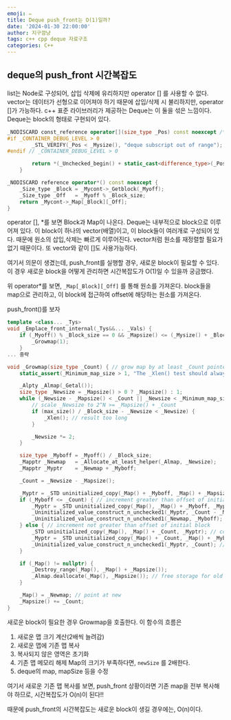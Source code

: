 ```yaml
---
emoji: ✏️
title: Deque push_front는 O(1)일까?
date: '2024-01-30 22:00:00'
author: 지구깜냥
tags: c++ cpp deque 자료구조
categories: C++
---
```


## deque의 push_front 시간복잡도

list는 Node로 구성되어, 삽입 삭제에 유리하지만 operator [] 를 사용할 수 없다.
vector는 데이터가 선형으로 이어져야 하기 때문에 삽입/삭제 시 불리하지만, operator []가 가능하다.
c++ 표준 라이브러리가 제공하는 Deque는 이 둘을 섞은 느낌이다.
Deque는 block의 형태로 구현되어 있다.

```cpp
_NODISCARD const_reference operator[](size_type _Pos) const noexcept /* strengthened */ {
#if _CONTAINER_DEBUG_LEVEL > 0
        _STL_VERIFY(_Pos < _Mysize(), "deque subscript out of range");
#endif // _CONTAINER_DEBUG_LEVEL > 0

        return *(_Unchecked_begin() + static_cast<difference_type>(_Pos));
    }

_NODISCARD reference operator*() const noexcept {
    _Size_type _Block = _Mycont->_Getblock(_Myoff);
    _Size_type _Off   = _Myoff % _Block_size;
    return _Mycont->_Map[_Block][_Off];
}
```

operator [], *를 보면 Block과 Map이 나온다.
Deque는 내부적으로 block으로 이루어져 있다. 이 block이 하나의 vector(배열)이고, 이 block들이 여러개로 구성되어 있다.
때문에 원소의 삽입,삭제는 빠르게 이루어진다. vector처럼 원소를 재정렬할 필요가 없기 때문이다.
또 vector와 같이 []도 사용가능하다.

여기서 의문이 생겼는데, push_front를 실행할 경우, 새로운 block이 필요할 수 있다.
이 경우 새로운 block을 어떻게 관리하면 시간복잡도가 O(1)일 수 있을까 궁금했다.

위 operator*를 보면, `_Map[_Block][_Off]` 를 통해 원소를 가져온다.
block들을 map으로 관리하고, 이 block에 접근하여 offset에 해당하는 원소를 가져온다.

push_front()를 보자

```cpp
template <class... _Tys>
void _Emplace_front_internal(_Tys&&... _Vals) {
    if (_Myoff() % _Block_size == 0 && _Mapsize() <= (_Mysize() + _Block_size) / _Block_size) {
        _Growmap(1);
    }
... 중략

void _Growmap(size_type _Count) { // grow map by at least _Count pointers, _Mapsize() a power of 2
    static_assert(_Minimum_map_size > 1, "The _Xlen() test should always be performed.");

    _Alpty _Almap(_Getal());
    size_type _Newsize = _Mapsize() > 0 ? _Mapsize() : 1;
    while (_Newsize - _Mapsize() < _Count || _Newsize < _Minimum_map_size) {
        // scale _Newsize to 2^N >= _Mapsize() + _Count
        if (max_size() / _Block_size - _Newsize < _Newsize) {
            _Xlen(); // result too long
        }

        _Newsize *= 2;
    }

    size_type _Myboff = _Myoff() / _Block_size;
    _Mapptr _Newmap   = _Allocate_at_least_helper(_Almap, _Newsize);
    _Mapptr _Myptr    = _Newmap + _Myboff;

    _Count = _Newsize - _Mapsize();

    _Myptr = _STD uninitialized_copy(_Map() + _Myboff, _Map() + _Mapsize(), _Myptr); // copy initial to end
    if (_Myboff <= _Count) { // increment greater than offset of initial block
        _Myptr = _STD uninitialized_copy(_Map(), _Map() + _Myboff, _Myptr); // copy rest of old
        _Uninitialized_value_construct_n_unchecked1(_Myptr, _Count - _Myboff); // clear suffix of new
        _Uninitialized_value_construct_n_unchecked1(_Newmap, _Myboff); // clear prefix of new
    } else { // increment not greater than offset of initial block
        _STD uninitialized_copy(_Map(), _Map() + _Count, _Myptr); // copy more old
        _Myptr = _STD uninitialized_copy(_Map() + _Count, _Map() + _Myboff, _Newmap); // copy rest of old
        _Uninitialized_value_construct_n_unchecked1(_Myptr, _Count); // clear rest to initial block
    }

    if (_Map() != nullptr) {
        _Destroy_range(_Map(), _Map() + _Mapsize());
        _Almap.deallocate(_Map(), _Mapsize()); // free storage for old
    }

    _Map() = _Newmap; // point at new
    _Mapsize() += _Count;
}
```

새로운 block이 필요한 경우 Growmap을 호출한다.
이 함수의 흐름은

1. 새로운 맵 크기 계산(2배씩 늘려감)
2. 새로운 맵에 기존 맵 복사
3. 복사되지 않은 영역은 초기화
4. 기존 맵 메모리 해제
   Map의 크기가 부족하다면, `newSize` 를 2배한다.
5. deque의 map, mapSize 등을 수정

여기서 새로운 기존 맵 복사를 보면, push_front 상황이라면 기존 map을 전부 복사해야 하므로, 시간복잡도가 O(n)이 된다!!

때문에 push_front의 시간복잡도는 새로운 block이 생길 경우에는, O(n)이다.



